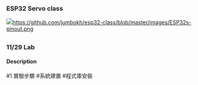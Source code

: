 ### ESP32 Servo class
![](ESP32)https://github.com/jumbokh/esp32-class/blob/master/images/ESP32s-pinout.png
##
### 11/29 Lab
#### Description
#1.實驗步驟
 #系統建置
 #程式庫安裝
##
